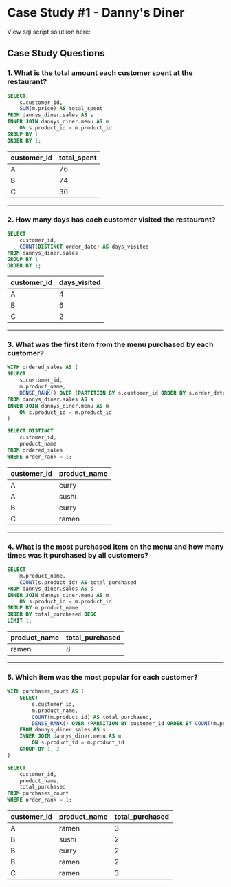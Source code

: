 # Case Study #1 - Danny's Diner

View sql script solutiion here: 

## Case Study Questions

### 1. What is the total amount each customer spent at the restaurant?

```sql
SELECT 
    s.customer_id,
	SUM(m.price) AS total_spent
FROM dannys_diner.sales AS s
INNER JOIN dannys_diner.menu AS m 
    ON s.product_id = m.product_id
GROUP BY 1
ORDER BY 1;
```

| customer_id | total_spent |
|-------------|-------------|
| A           | 76          |
| B           | 74          |
| C           | 36          |

***

### 2. How many days has each customer visited the restaurant?

```sql
SELECT
    customer_id,
    COUNT(DISTINCT order_date) AS days_visited
FROM dannys_diner.sales
GROUP BY 1
ORDER BY 1;
```

| customer_id | days_visited |
|-------------|--------------|
| A           | 4            |
| B           | 6            |
| C           | 2            |

***

### 3. What was the first item from the menu purchased by each customer?

```sql
WITH ordered_sales AS (
SELECT
    s.customer_id,
    m.product_name,
    DENSE_RANK() OVER (PARTITION BY s.customer_id ORDER BY s.order_date) AS order_rank
FROM dannys_diner.sales AS s
INNER JOIN dannys_diner.menu AS m
    ON s.product_id = m.product_id
)

SELECT DISTINCT 
    customer_id, 
    product_name
FROM ordered_sales
WHERE order_rank = 1;
```
| customer_id | product_name |
|-------------|--------------|
| A           | curry        |
| A           | sushi        |
| B           | curry        |
| C           | ramen        |

***

### 4. What is the most purchased item on the menu and how many times was it purchased by all customers?

```sql
SELECT 
    m.product_name,
    COUNT(s.product_id) AS total_purchased
FROM dannys_diner.sales AS s
INNER JOIN dannys_diner.menu AS m
    ON s.product_id = m.product_id
GROUP BY m.product_name
ORDER BY total_purchased DESC
LIMIT 1;
```

| product_name | total_purchased |
|--------------|-----------------|
| ramen        | 8               |

***

### 5. Which item was the most popular for each customer?

```sql
WITH purchases_count AS (
    SELECT
        s.customer_id,
        m.product_name,
        COUNT(m.product_id) AS total_purchased,
        DENSE_RANK() OVER (PARTITION BY customer_id ORDER BY COUNT(m.product_id) DESC) AS order_rank
    FROM dannys_diner.sales AS s
    INNER JOIN dannys_diner.menu AS m
        ON s.product_id = m.product_id
    GROUP BY 1, 2
)

SELECT
    customer_id,
    product_name,
    total_purchased
FROM purchases_count
WHERE order_rank = 1;
```

| customer_id | product_name | total_purchased |
|-------------|--------------|-----------------|
| A           | ramen        | 3               |
| B           | sushi        | 2               |
| B           | curry        | 2               |
| B           | ramen        | 2               |
| C           | ramen        | 3               |